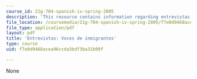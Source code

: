 ```yaml
---
course_id: 21g-704-spanish-iv-spring-2005
description: 'This resource contains information regarding entrevistas: voces de inmigrantes.'
file_location: /coursemedia/21g-704-spanish-iv-spring-2005/f7e0d9468acea96ccda3bdf3ba31b09f_MIT21G_704S05_vocesinmigra.pdf
file_type: application/pdf
layout: pdf
title: 'Entrevistas: Voces de inmigrantes'
type: course
uid: f7e0d9468acea96ccda3bdf3ba31b09f

---
```

None